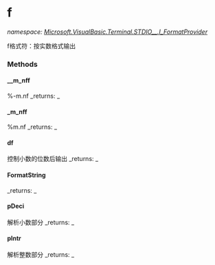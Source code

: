 ﻿
# f
_namespace: [Microsoft.VisualBasic.Terminal.STDIO__.I_FormatProvider](N-Microsoft.VisualBasic.Terminal.STDIO__.I_FormatProvider.md)_

f格式符：按实数格式输出

### Methods

#### __m_nff
%-m.nf
_returns: _
#### _m_nff
%m.nf
_returns: _
#### df
控制小数的位数后输出
_returns: _
#### FormatString

_returns: _
#### pDeci
解析小数部分
_returns: _
#### pIntr
解析整数部分
_returns: _



